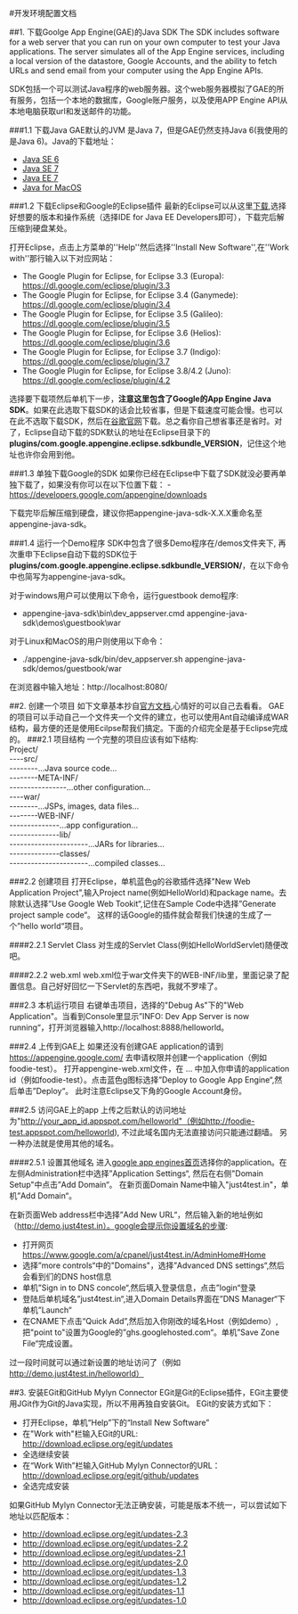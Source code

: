 #开发环境配置文档

##1.  下载Goolge App Engine(GAE)的Java SDK
The SDK includes software for a web server that you can run on your own computer to test your Java applications. The server simulates all of the App Engine services, including a local version of the datastore, Google Accounts, and the ability to fetch URLs and send email from your computer using the App Engine APIs.    

SDK包括一个可以测试Java程序的web服务器。这个web服务器模拟了GAE的所有服务，包括一个本地的数据库，Google账户服务，以及使用APP Engine API从本地电脑获取url和发送邮件的功能。

###1.1 下载Java
GAE默认的JVM 是Java 7，但是GAE仍然支持Java 6(我使用的是Java 6)。Java的下载地址：
- [Java SE 6](http://www.oracle.com/technetwork/java/javasebusiness/downloads/java-archive-downloads-javase6-419409.html)
- [Java SE 7](http://www.oracle.com/technetwork/java/javase/downloads/index.html)
- [Java EE 7](http://www.oracle.com/technetwork/java/javaee/downloads/index.html)
- [Java for MacOS](http://developer.apple.com/java/)

###1.2 下载Eclipse和Google的Eclipse插件 
最新的Eclipse可以从这里[下载](http://www.eclipse.org/downloads/),选择好想要的版本和操作系统（选择IDE for Java EE Developers即可），下载完后解压缩到硬盘某处。

打开Eclipse，点击上方菜单的''Help''然后选择''Install New Software'',在''Work with''那行输入以下对应网站：
- The Google Plugin for Eclipse, for Eclipse 3.3 (Europa):
https://dl.google.com/eclipse/plugin/3.3
- The Google Plugin for Eclipse, for Eclipse 3.4 (Ganymede):
https://dl.google.com/eclipse/plugin/3.4
- The Google Plugin for Eclipse, for Eclipse 3.5 (Galileo):
https://dl.google.com/eclipse/plugin/3.5
- The Google Plugin for Eclipse, for Eclipse 3.6 (Helios):
https://dl.google.com/eclipse/plugin/3.6
- The Google Plugin for Eclipse, for Eclipse 3.7 (Indigo):
https://dl.google.com/eclipse/plugin/3.7
- The Google Plugin for Eclipse, for Eclipse 3.8/4.2 (Juno):
https://dl.google.com/eclipse/plugin/4.2

选择要下载项然后单机下一步，**注意这里包含了Google的App Engine Java SDK**。如果在此选取下载SDK的话会比较省事，但是下载速度可能会慢。也可以在此不选取下载SDK，然后在[谷歌官网](https://developers.google.com/appengine/downloads)下载。总之看你自己想省事还是省时。对了，Eclipse自动下载的SDK默认的地址在Eclipse目录下的**plugins/com.google.appengine.eclipse.sdkbundle_VERSION**，记住这个地址也许你会用到他。


###1.3 单独下载Google的SDK
如果你已经在Eclipse中下载了SDK就没必要再单独下载了，如果没有你可以在以下位置下载：
-https://developers.google.com/appengine/downloads

下载完毕后解压缩到硬盘，建议你把appengine-java-sdk-X.X.X重命名至appengine-java-sdk。

###1.4 运行一个Demo程序
SDK中包含了很多Demo程序在/demos文件夹下, 再次重申下Eclipse自动下载的SDK位于**plugins/com.google.appengine.eclipse.sdkbundle_VERSION/**，在以下命令中也简写为appengine-java-sdk。

对于windows用户可以使用以下命令，运行guestbook demo程序:
- appengine-java-sdk\bin\dev_appserver.cmd appengine-java-sdk\demos\guestbook\war

对于Linux和MacOS的用户则使用以下命令：
- ./appengine-java-sdk/bin/dev_appserver.sh appengine-java-sdk/demos/guestbook/war

在浏览器中输入地址：http://localhost:8080/

##2. 创建一个项目
如下文章基本抄自[官方文档](https://developers.google.com/appengine/docs/java/gettingstarted/creating),心情好的可以自己去看看。
GAE的项目可以手动自己一个文件夹一个文件的建立，也可以使用Ant自动编译成WAR结构，最方便的还是使用Ecilpse帮我们搞定。下面的介绍完全是基于Eclipse完成的。
###2.1 项目结构
一个完整的项目应该有如下结构:  
Project/    
----src/  
--------...Java source code...   
--------META-INF/   
----------------...other configuration...   
----war/   
--------...JSPs, images, data files...    
--------WEB-INF/    
--------------...app configuration...    
--------------lib/    
----------------------...JARs for libraries...   
--------------classes/    
----------------------...compiled classes...   

###2.2 创建项目
打开Eclipse，单机蓝色g的谷歌插件选择"New Web Application Project",输入Project name(例如HelloWorld)和package name。去除默认选择”Use Google Web Tookit“,记住在Sample Code中选择”Generate project sample code“。 这样的话Google的插件就会帮我们快速的生成了一个”hello world“项目。 

####2.2.1 Servlet Class
对生成的Servlet Class(例如HelloWorldServlet)随便改吧。

####2.2.2 web.xml
web.xml位于war文件夹下的WEB-INF/lib里，里面记录了配置信息。自己好好回忆一下Servlet的东西吧，我就不罗嗦了。

###2.3 本机运行项目
右键单击项目，选择的"Debug As"下的"Web Application"。当看到Console里显示”INFO: Dev App Server is now running“，打开浏览器输入http://localhost:8888/helloworld。

###2.4 上传到GAE上
如果还没有创建GAE application的请到 https://appengine.google.com/ 去申请权限并创建一个application（例如foodie-test）。
打开appengine-web.xml文件，在 <application>...</application> 中加入你申请的application id（例如foodie-test）。点击蓝色g图标选择”Deploy to Google App Engine“,然后单击”Deploy“。 此时注意Eclipse又下角的Google Account身份。

###2.5 访问GAE上的app
上传之后默认的访问地址为"http://your_app_id.appspot.com/helloworld"（例如http://foodie-test.appspot.com/helloworld), 不过此域名国内无法直接访问只能通过翻墙。 另一种办法就是使用其他的域名。

####2.5.1 设置其他域名
进入[google app engines首页](https://appengine.google.com/)选择你的application。在左侧Administration栏中选择”Application Settings“, 然后在右侧"Domain Setup"中点击”Add Domain“。 在新页面Domain Name中输入"just4test.in"，单机”Add Domain“。

在新页面Web address栏中选择”Add New URL“，然后输入新的地址例如（http://demo.just4test.in）。google会提示你设置域名的步骤:
- 打开网页 https://www.google.com/a/cpanel/just4test.in/AdminHome#Home
- 选择”more controls“中的"Domains"，选择”Advanced DNS settings“,然后会看到们的DNS host信息
- 单机”Sign in to DNS concole“,然后填入登录信息，点击”login“登录
- 登陆后单机域名”just4test.in“,进入Domain Details界面在”DNS Manager“下单机”Launch“
- 在CNAME下点击“Quick Add”,然后加入你刚改的域名Host（例如demo）,把"point to"设置为Google的”ghs.googlehosted.com“。单机”Save Zone File“完成设置。

过一段时间就可以通过新设置的地址访问了（例如 http://demo.just4test.in/helloworld）

##3. 安装EGit和GitHub Mylyn Connector
EGit是Git的Eclipse插件，EGit主要使用JGit作为Git的Java实现，所以不用再独自安装Git。 EGit的安装方式如下：
- 打开Eclipse，单机“Help”下的“Install New Software”
- 在"Work with"栏输入EGit的URL:  http://download.eclipse.org/egit/updates
- 全选继续安装
- 在“Work With”栏输入GitHub Mylyn Connector的URL：http://download.eclipse.org/egit/github/updates
- 全选完成安装

如果GitHub Mylyn Connector无法正确安装，可能是版本不统一，可以尝试如下地址以匹配版本：
- http://download.eclipse.org/egit/updates-2.3
- http://download.eclipse.org/egit/updates-2.2
- http://download.eclipse.org/egit/updates-2.1
- http://download.eclipse.org/egit/updates-2.0
- http://download.eclipse.org/egit/updates-1.3
- http://download.eclipse.org/egit/updates-1.2
- http://download.eclipse.org/egit/updates-1.1
- http://download.eclipse.org/egit/updates-1.0
